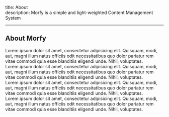 title: About  
description: Morfy is a simple and light-weighted Content Management System  

----

## About Morfy

Lorem ipsum dolor sit amet, consectetur adipisicing elit. Quisquam, modi, aut, magni illum natus officiis odit necessitatibus quo dolor pariatur rem vitae commodi quia esse blanditiis eligendi unde. Nihil, voluptates.  
Lorem ipsum dolor sit amet, consectetur adipisicing elit. Quisquam, modi, aut, magni illum natus officiis odit necessitatibus quo dolor pariatur rem vitae commodi quia esse blanditiis eligendi unde. Nihil, voluptates.  
Lorem ipsum dolor sit amet, consectetur adipisicing elit. Quisquam, modi, aut, magni illum natus officiis odit necessitatibus quo dolor pariatur rem vitae commodi quia esse blanditiis eligendi unde. Nihil, voluptates.  
Lorem ipsum dolor sit amet, consectetur adipisicing elit. Quisquam, modi, aut, magni illum natus officiis odit necessitatibus quo dolor pariatur rem vitae commodi quia esse blanditiis eligendi unde. Nihil, voluptates.  
